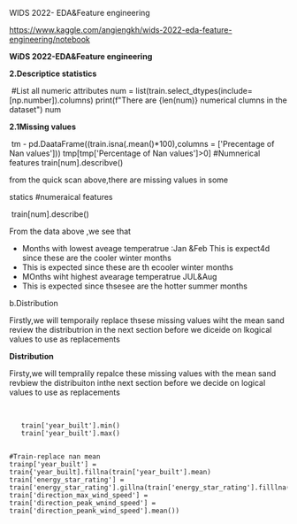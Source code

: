 WIDS 2022- EDA&Feature engineering



https://www.kaggle.com/angiengkh/wids-2022-eda-feature-engineering/notebook

**WiDS 2022-EDA&Feature engineering** 

**2.Descriptice statistics**

​                \#List all numeric attributes num = list(train.select_dtypes(include=[np.number]).columns) print(f"There are {len(num)} numerical clumns in the dataset") num              

**2.1Missing values**

​                tm - pd.DaataFrame((train.isna(.mean()*100),columns = ['Precentage of Nan values'])) tmp[tmp['Percentage of Nan values']>0] #Numnerical features train[num].describve()               

from the quick scan above,there are missing values in some 

statics #numeraical features

​                train[num].describe()              

From the data above ,we see that

- Months with lowest aveage temperatrue :Jan &Feb       This is expect4d since these are the cooler winter months
- This is expected since these are th ecooler winter months
- MOnths wiht highest avearage temperatrue JUL&Aug
- This is expected since thsesee are the hotter summer  months

b.Distribution

Firstly,we will temporaily replace thsese missing values wiht the mean sand review the distributrion in the next section before we diceide on lkogical values to use as replacements

**Distribution**

Firsty,we will tempralily repalce these missing values with the mean sand revbiew the distribuiton inthe next section before we decide on logical values to use as replacements

​             

```
   train['year_built'].min()
   train['year_built'].max()


```

```
#Train-replace nan mean
trainp['year_built'] = train{'year_built].fillna(train['year_built'].mean)
train['energy_star_rating'] = train['energy_star_rating'].gillna(train['energy_star_rating'].filllna(train['energy_star_rating'].mean())
train['direction_max_wind_speed'] = train['direction_peak_wnind_speed'] = train['direction_peank_wind_speed'].mean())
```

